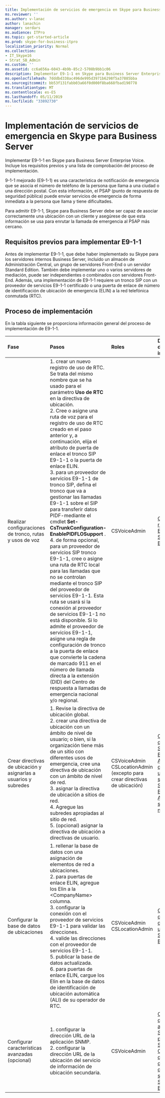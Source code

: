 ```yaml
---
title: Implementación de servicios de emergencia en Skype para Business Server
ms.reviewer: ''
ms.author: v-lanac
author: lanachin
manager: serdars
ms.audience: ITPro
ms.topic: get-started-article
ms.prod: skype-for-business-itpro
localization_priority: Normal
ms.collection:
- IT_Skype16
- Strat_SB_Admin
ms.custom: ''
ms.assetid: cc6a656a-6043-4b9b-85c2-5708b9bb1c06
description: Implementar E9-1-1 en Skype para Business Server Enterprise Voice. Incluye los requisitos previos y una lista de comprobación del proceso de implementación.
ms.openlocfilehash: 7dddbd338ac496de995d3971b6298f5a37885bba
ms.sourcegitcommit: bb53f131fabb03a66f0d000f8ba668fbad190778
ms.translationtype: MT
ms.contentlocale: es-ES
ms.lasthandoff: 05/11/2019
ms.locfileid: "33892730"
---
```

# <a name="deploy-emergency-services-in-skype-for-business-server"></a>Implementación de servicios de emergencia en Skype para Business Server
 
Implementar E9-1-1 en Skype para Business Server Enterprise Voice. Incluye los requisitos previos y una lista de comprobación del proceso de implementación.
  
9-1-1 mejorado (E9-1-1) es una característica de notificación de emergencia que se asocia el número de teléfono de la persona que llama a una ciudad o una dirección postal. Con esta información, el PSAP (punto de respuesta de seguridad pública) puede enviar servicios de emergencia de forma inmediata a la persona que llama y tiene dificultades.
  
Para admitir E9-1-1, Skype para Business Server debe ser capaz de asociar correctamente una ubicación con un cliente y asegúrese de que esta información se usa para enrutar la llamada de emergencia al PSAP más cercano.
  
## <a name="deployment-prerequisites-for-e9-1-1"></a>Requisitos previos para implementar E9-1-1

Antes de implementar E9-1-1, que debe haber implementado su Skype para los servidores internos Business Server, incluido un almacén de Administración Central, un grupo de servidores Front-End o un servidor Standard Edition. También debe implementar uno o varios servidores de mediación, puede ser independientes o combinados con servidores Front-End. Además, una implementación de E9-1-1 requiere un tronco SIP con un proveedor de servicios E9-1-1 certificado o una puerta de enlace de número de identificación de ubicación de emergencia (ELIN) a la red telefónica conmutada (RTC).
  
## <a name="deployment-process"></a>Proceso de implementación

En la tabla siguiente se proporciona información general del proceso de implementación de E9-1-1.
  
|**Fase**|**Pasos**|**Roles**|**Documentación de implementación**|
|:-----|:-----|:-----|:-----|
|Realizar configuraciones de tronco, rutas y usos de voz  <br/> |1. crear un nuevo registro de uso de RTC. Se trata del mismo nombre que se ha usado para el parámetro **Uso de RTC** en la directiva de ubicación. <br/> 2. Cree o asigne una ruta de voz para el registro de uso de RTC creado en el paso anterior y, a continuación, elija el atributo de puerta de enlace el tronco SIP E9-1-1 o la puerta de enlace ELIN.  <br/> 3. para un proveedor de servicios E9-1-1 de tronco SIP, defina el tronco que va a gestionar las llamadas E9-1-1 sobre el SIP para transferir datos PIDF-mediante el cmdlet **Set-CsTrunkConfiguration-EnablePIDFLOSupport** . <br/> 4. de forma opcional, para un proveedor de servicios SIP tronco E9-1-1, cree o asigne una ruta de RTC local para las llamadas que no se controlan mediante el tronco SIP del proveedor de servicios E9-1-1. Esta ruta se usará si la conexión al proveedor de servicios E9-1-1 no está disponible. Si lo admite el proveedor de servicios E9-1-1, asigne una regla de configuración de tronco a la puerta de enlace que convierte la cadena de marcado 911 en el número de llamada directa a la extensión (DID) del Centro de respuesta a llamadas de emergencia nacional y/o regional.  <br/> |CSVoiceAdmin  <br/> |[Configurar una ruta de voz de E9-1-1 en Skype para Business Server](configure-an-e9-1-1-voice-route.md) <br/> |
|Crear directivas de ubicación y asignarlas a usuarios y subredes  <br/> |1. Revise la directiva de ubicación global.  <br/> 2. crear una directiva de ubicación con un ámbito de nivel de usuario; o bien, si la organización tiene más de un sitio con diferentes usos de emergencia, cree una directiva de ubicación con un ámbito de nivel de red.  <br/> 3. asignar la directiva de ubicación a sitios de red.  <br/> 4. Agregue las subredes apropiadas al sitio de red.  <br/> 5. (opcional) asignar la directiva de ubicación a directivas de usuario.  <br/> |CSVoiceAdmin  <br/> CSLocationAdmin (excepto para crear directivas de ubicación)  <br/> |[Crear directivas de ubicación en Skype para Business Server](create-location-policies.md) <br/> [Agregar una directiva de ubicación a un sitio de red en Skype para Business Server](add-a-location-policy-to-a-network-site.md) <br/> [Associate a subnet with a network site](deploy-network.md#BKMK_AssociateSubnets) <br/> |
|Configurar la base de datos de ubicaciones  <br/> |1. rellenar la base de datos con una asignación de elementos de red a ubicaciones.  <br/> 2. para puertas de enlace ELIN, agregue los Elin a la \<CompanyName\> columna.  <br/> 3. configurar la conexión con el proveedor de servicios E9-1-1 para validar las direcciones.  <br/> 4. valide las direcciones con el proveedor de servicios E9-1-1.  <br/> 5. publicar la base de datos actualizada.  <br/> 6. para puertas de enlace ELIN, cargue los Elin en la base de datos de identificación de ubicación automática (ALI) de su operador de RTC.  <br/> |CSVoiceAdmin  <br/> CSLocationAdmin  <br/> |[Configuración de la base de datos de ubicación en Skype para Business Server](configure-the-location-database.md) <br/> |
|Configurar características avanzadas (opcional)  <br/> |1. configurar la dirección URL de la aplicación SNMP.  <br/> 2. configurar la dirección URL de la ubicación del servicio de información de ubicación secundaria.  <br/> |CSVoiceAdmin  <br/> |[Configuración de una aplicación SNMP en Skype para Business Server](configure-an-snmp-application.md) <br/> [Configuración de un servicio de información de ubicación secundario en Skype para Business Server](secondary-location-information-service.md) <br/> |
   

